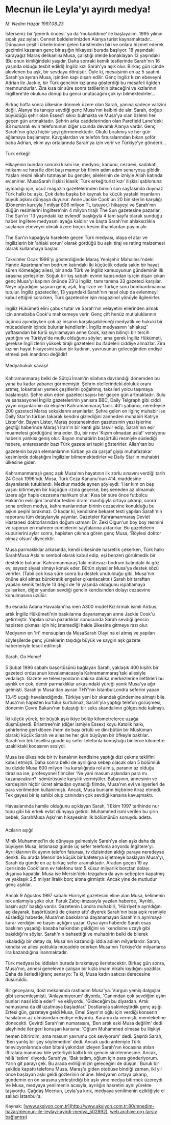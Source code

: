 # Mecnun ile Leyla'yı ayırdı medya!

*M. Nedim Hazar 1997.08.23*

<div class="pNewsDetailMainContent ctx_content" itemprop="articleBody">
 İsterseniz bir 'jenerik öncesi' ya da 'mukaddime' ile başlayalım. 1995 yılının sıcak yaz ayları. Cennet beldelerimizden Alanya turist kaynamaktadır... Dünyanın çeşitli ülkelerinden gelen turistlerden biri ve onlara hizmet ederek geçimini kazanan genç bir aşığın hikayesi burada başlıyor. 18 yaşındaki karayağız Maraş delikanlısı Musa, çalıştığı otelde konaklayan 13 yaşındaki (Bu onun kimliğindeki yaşıdır. Daha sonraki kemik testlerinde Sarah'nın 16 yaşında olduğu tesbit edildi) İngiliz kızı Sarah'ya aşık olur. Birkaç gün içinde alevlenen bu aşk, bir sevdaya dönüşür. Öyle ki, mesaisinin en az 5 saatini Sarah'ya ayıran Musa, işinden kapı dışarı edilir. Genç İngiliz kızın ebeveyni Adrian ile Jackie, bir Türk gencinin kızlarına gösterdiği bu mesafeli ilgiden memnundurlar. Zira kısa bir süre sonra tatillerinin biteceğini ve kızlarının İngiltere'de okuluna dönüp bu genci unutacağını çok iyi bilmektedirler...
 <br/>
 <br/>
 Birkaç hafta sonra ülkesine dönmek üzere olan Sarah, yanına sadece valizini değil, Alanya'da tanışıp sevdiği genç Musa'nın kalbini de alır. Sarah, doğup büyüdüğü şehir olan Essex'i sıkıcı bulmakta ve Musa'ya olan özlemi her geçen gün artmaktadır. Şehrin arka caddelerinden olan Parefield Lane'deki 83 numaralı evin telefonunun diğer ucunda devamlı Alanya vardır. Genç Sarah'nın gözü hiçbir şeyi görmemektedir. Okulu bırakmış ve her gün ağlamaya başlamıştır. Kavgalardan ve telefon faturalarından bıkan şoför baba Adrian, ekim ayı ortalarında Sarah'ya izin verir ve Türkiye'ye gönderir...
 <br/>
 <br/>
 Türk erkeği!
 <br/>
 <br/>
 Hikayenin bundan sonraki kısmı ise, medyası, kanunu, cezaevi, sadakati, intikamı ve hırsı ile dört başı mamur bir filmin adım adım senaryosu gibidir. Yaşları resmi nikahı tutmayan bu gençler, ailelerinin de izniyle Allah katında evlenirler. MusaSarah ilişkisi klasik 'Türk erkeğiturist kızı' ilişkisi şablonuna uymadığı için, ucuz magazin gazetelerinden birinin son sayfasında duymaz Türk halkı bu aşkı. Çok daha başka bir kaynak bu küçük yaştaki insanların büyük aşkını dünyaya duyurur. Anne Jackie Cook'un 20 bin sterlin karşılığı (Dönemin kuruyla 1 milyar 806 milyon TL tutuyor.) hikayeyi ve Sarah'nın düğün resimlerini İngiltere'nin 4 milyon tirajlı The Sun gazetesine pazarlar. The Sun'ın '13 yaşındaki kız evlendi' başlığıyla 4 tam sayfa olarak sunduğu haber İngiltere medyasını ayağa kaldırır ve başta Sarah'nın ahlaksızlıkla suçlanan ebeveyni olmak üzere birçok kesim ithamlardan payını alır.
 <br/>
 <br/>
 The Sun'ın kapağıyla harekete geçen Türk medyası, olaya el atar ve İngilizlerin bir 'ahlaki sorun' olarak gördüğü bu aşkı tiraj ve rating malzemesi olarak kullanmaya başlar.
 <br/>
 <br/>
 Takvimler Ocak 1996'yı gösterdiğinde Maraş Yenişehir Mahallesi'ndeki Hande Apartmanı'nın bodrum katındaki iki küçücük odada sakin bir hayat süren Kömeağaç ailesi, bir anda Türk ve İngiliz kamuoyunun gündeminin ilk sırasına yerleşirler. Soğuk bir kış sabahı evinin kapısından iş için dışarı çıkan genç Musa'yı kapının önünde 23'ü İngiliz, tamı tamına 33 gazeteci karşılar. Neye uğradığını şaşıran genç aşık, İngilizce ve Türkçe soru bombardımanına tutulur. İngiliz gazeteciler, 13 yaşındaki Sarah'nın nasıl olup da evlenmeyi kabul ettiğini sorarken, Türk gazeteciler işin magazinel yönüyle ilgilenirler.
 <br/>
 <br/>
 İngiliz Hükümeti elini çabuk tutar ve Sarah'nın velayetini ellerinden almak için annebaba Cook'u mahkemeye verir. Genç çift henüz mutluluklarının üçüncü ayındayken çok az insanın karşılaşabileceği medyatik ve hukuki bir mücadelenin içinde bulurlar kendilerini. İngiliz medyasının 'ahlaksız' yaftasından bir türlü sıyrılamayan anne Cook, kızının bilinçli bir tercih yaptığını ve Türkiye'de mutlu olduğunu söyler; ama gerek İngiliz Hükümeti, gerekse İngilizlerin yüksek tirajlı gazeteleri bu ifadeleri ciddiye almazlar. Zira kızının hayat hikayesini satan bir kadının, yavrusunun geleceğinden endişe etmesi pek inandırıcı değildir!
 <br/>
 <br/>
 Medyahukuk savaşı!
 <br/>
 <br/>
 Kahramanmaraş belki de Sütçü İmam'ın silahına davrandığı dönemden bu yana bu kadar yabancı görmemiştir. Şehrin otellerindeki doluluk oranı artmış, lokantaları yemek çeşitlerini çoğaltmış, taksileri yolcu taşımaya başlamıştır. Şehre akın eden gazeteci sayısı her geçen gün artmaktadır. Sulu ve sansasyonel İngiliz gazetelerinin yanısıra BBC, Daily Telgraph gibi ciddi yayın organlarının da ekipleri Kahramanmaraş'tadır. 40'ı yabancı, neredeyse 200 gazeteci Maraş sokaklarını arşınlarlar. Şehre gelen en ilginç muhabir ise Daily Star'ın türban takarak kendini gizlediğini zanneden muhabiri Katryn Lister'dır. Bayan Lister, Maraş postanesinden gazetesinin yazı işlerine geçtiği haberinde Maraş'ı İran'ın bir kenti gibi tasvir edip, Sarah'nın esir muamelesi gördüğünü ima eder. Bu, bir nevi 'Kızım olmadan asla!' versiyonu haberin yankısı geniş olur. Bayan muhabirin başörtülü resmiyle süslediği habere, enteresandır bazı Türk gazeteleri tepki gösterirler. Allah'tan bu gazetenin bayan elemanlarının türban ya da çarşaf giyip muhafazakar kesimlerde dolaştığını İngilizler bilmemektedirler ve Daily Star'ın muhabiri ülkesine gider.
 <br/>
 <br/>
 Kahramanmaraşlı genç aşık Musa'nın hayatının ilk zorlu sınavını verdiği tarih 24 Ocak 1996'ydı. Musa, Türk Ceza Kanunu'nun 414. maddesine dayanılarak tutuklandı. Mezkur madde aynen şöyleydi: 'Her kim on beş yaşını bitirmeyen bir küçüğün ırzına geçerse, beş seneden az olmamak üzere ağır hapis cezasına mahkum olur.' Kısa bir süre önce futbolcu Hakan'ın evliliğini 'anahtar teslimi dram' mantığıyla ortaya çıkarıp, sonra sona erdiren medya, kahramanlarından birinin cezaevine konulduğu bu aşkın peşini bırakmaz. O kadar ki, kendisine bekaret testi yapılan Sarah'nın raporunu tüm detaylarıyla yayınlar. Gazeteler Kahramanmaraş Devlet Hastanesi doktorlarından doğum uzmanı Dr. Zeki Olgun'un boy boy resmini ve raporun en mahrem cümlelerini sayfalarına aktarırlar. Bu gazetelerin kupürlerini aylar sonra, hapisten çıkınca gören genç Musa, 'Böylesi doktor olmaz olsun' diyecektir.
 <br/>
 <br/>
 Musa parmaklıklar arkasında, kendi ülkesinde hasretlik çekerken, Türk halkı SarahMusa Aşkı'nı sembol olarak kabul edip, eşi benzeri görülmedik bir destekte bulunur. Kahramanmaraş'taki mütevazı bodrum katındaki iki göz ev, sayısız siyasi simayı konuk eder. Bütün siyasiler Musa'ya destek sözü verirler. (Tabii çok kısa süre sonra bu destek unutulduğu gibi, Musa'nın önüne akıl almaz bürokratik engeller çıkarılacaktır.) Sarah bir taraftan yapılan kemik testiyle 13 değil de 16 yaşında olduğunu ispatlamaya çalışırken, diğer yandan sevdiği gencin kendisinden dolayı cezaevine konulmasına üzülür.
 <br/>
 <br/>
 Bu esnada Adana Havaalanı'na inen A300 model Kızılırmak isimli Airbus, artık İngiliz Hükümeti'nin baskılarına dayanamayan anne Jackie Cook'u getirmiştir. Yapılan uzun pazarlıklar sonucunda Sarah sevdiği gencin hapisten çıkması için hiç istemediği halde ülkesine gitmeye razı olur. Medyanın en 'iri' mensupları da MusaSarah Olayı'na el atmış ve yapılan söyleşilerde genç yüreklerin taşıdığı büyük ve saygın aşk gazete haberleriyle tescil edilmişti.
 <br/>
 <br/>
 Sarah, Go Home!
 <br/>
 <br/>
 5 Şubat 1996 sabahı başörtüsünü bağlayan Sarah, yaklaşık 400 kişilik bir gazeteci ordusunun kovalamacasıyla Kahramanmaraş'taki ailesiyle vedalaştı. Gazete ve televizyonların dakika dakika merkezlerine ilettikleri bu ayrılık en çok, demir parmaklıklar arkasındaki yüreği yanık Musa'ya ağır gelmişti. Sarah'yı Musa'dan ayıran THY'nin İstanbulLondra seferini yapan 13.45 uçağı havalandığında, Türkiye yeni bir skandalı gündemine almıştı bile. Musa'nın hapisten kurtulur kurtulmaz, Sarah'yla yaptığı telefon görüşmesi, dönemin Çevre Bakanı'nın bulaştığı bir seks skandalının gölgesinde kalmıştı.
 <br/>
 <br/>
 İki küçük yürek, bir büyük aşkı ikiye bölüp kilometrelerce uzağa düşmüşlerdi. Briantree'nin (diğer ismiyle Essex) koyu Katolik halkı, şehirlerine geri dönen (hem de başı örtülü ve dini bütün bir Müslüman olarak) küçük Sarah ve ailesine her gün büyüyen bir öfkeyle baktılar. Sarah'nın tek tesellisi günde üç sefer telefonla konuştuğu binlerce kilometre uzaklıktaki kocasının sesiydi.
 <br/>
 <br/>
 Musa ise ülkesinde bir tv kanalının kendisine yaptığı dizi çekme teklifini kabul etmişti. Daha sonra belki de ayrılığına sebep olacak olan 5 bölümlük bu dizide Musa 600 milyon lira karşılığında rol almış, paranın az olduğu itirazına ise, profesyonel filmciler 'Ne yani masum aşkından para mı kazanacaksın?' sömürüsüyle karşılık vermiştiler. Babasının, annesinin ve kardeşinin hiçbir ücret almadan oynadığı filmde, Musa'nın evi ve işyerleri de para verilmeden kullanılmıştı. Ancak, Musa bunların hiçbirine itiraz etmedi. Tek gayesi bir iş sahibi olup canından çok sevdiği karısına kavuşmaktı.
 <br/>
 <br/>
 Havaalanında hamile olduğunu açıklayan Sarah, 1 Ekim 1997 tarihinde nur topu gibi bir erkek evlat dünyaya getirdi. Muhammed ismi verilen bu şirin bebek, SarahMusa Aşkı'nın hikayesinin ilk bölümünün sonuydu adeta.
 <br/>
 <br/>
 Acıların aşığı!
 <br/>
 <br/>
 Minik Muhammed'in de dünyaya gelmesiyle Sarah'ya olan aşkı daha da büyüyen Musa, istisnasız günde üç sefer telefonla arıyordu İngiltere'yi. Ayrılıklarının ilk ayının telefon faturası, tv dizisinden aldığı paraya neredeyse denkti. Bu arada Mersin'de küçük bir kafeterya işletmeye başlayan Musa'yı, Sarah da günde en az birkaç sefer aramaktadır. Aradan geçen 19 ay içerisinde Cook'ların ev telefonu tam 5 küsur milyarlık borçtan dolayı dışarıya kapatılır. Musa ise Mersin'deki tezgahını da aynı sebepten kapatmış ve yaklaşık 2,5 milyar liralık borç altına girmiştir. Ancak yine de mutludur genç aşıklar.
 <br/>
 <br/>
 Ancak 9 Ağustos 1997 sabahı Hürriyet gazetesini eline alan Musa, kelimenin tek anlamıyla şoke olur. Faruk Zabçı imzasıyla yazılan haberde, 'Ayrıldı, başını açtı' başlığı vardır. Gazetenin Londra muhabiri, 'Hürriyet'e ayrıldığını açıklayarak, başörtüsünü de çıkarıp attı' diyerek Sarah'nın başı açık resmiyle süslediği haberde, Musa'nın baskılarına dayanamayan Sarah'nın ayrılmaya karar verdiğini ve başını açtığını yazar. Oysa aynı haberde Sarah esas baskının yaşadığı kasaba halkından geldiğini ve 'kendisine uzaylı gibi bakıldığı'nı söyler. Sarah'nın bahsettiği ve muhabirin belki de bilerek ıskaladığı bir detay da, Musa'nın kazandığı iddia adilen milyarlardır. Sarah, kendisi ve ailesi yoklukla mücadele ederken Musa'nın Türkiye'de milyarlarca lira kazandığına inanmaktadır.
 <br/>
 <br/>
 Türk medyası bu iddiaları burada bırakmayıp ilerletecektir. Birkaç gün sonra, Musa'nın, annesi genelevde çalışan bir kızla imam nikahı kıydığını yazdılar. Daha da ilerledi iğrenç senaryo: Ta ki, Musa kadın satıcısı derecesine düşürüldü.
 <br/>
 <br/>
 Bir geceyarısı, dost mekanında rastladım Musa'ya. Vurgun yemiş dalgıçlar gibi sersemleşmişti. 'Anlayamıyorum' diyordu, 'Canımdan çok sevdiğim eşim bunları nasıl iddia eder?' ve ekliyordu, 'Gideceğim bu diyardan. Artık namusuma da dil uzatmaya başladılar.' Dostlarıyla sakinleştirdik genç aşığı. Ertesi gün, gazeteye geldi Musa, Emel Sayın'ın oğlu için verdiği konserin hasılatının az olmasından endişe ediyordu. Kararını da vermişti, memleketine dönecekti. Çevirdi Sarah'nın numarasını, 'Ben artık eski Musa değilim' dedi aleyhinde ilerigeri konuşan karısına: 'Oğlum Muhammed olmasa bu ilişkiyi hemen bitirirdim; ama masum yavrumu çok seviyorum' dedi. Şaşırdı Sarah, 'Ben yanlış bir şey söylemedim' dedi. Ancak uydu anteniyle Türk televizyonlarında olan biteni yakından izleyen Sarah'nın kocasına atılan iftiralara inanması bile yeterliydi kalbi kırık gencin sinirlenmesine. Ancak, hâlâ 'tatlım' diyordu Sarah'ya, 'Bak tatlım, oğlum için para gönderiyorum. Yarın git parayı çek. Bu arada evliliğimizin geleceğini de düşün.' Buruk bir şekilde kapattı telefonu Musa. Maraş'a giden otobüse bindiği zaman, iki yıl önce başlayan aşkı geldi gözlerinin önüne. Medyanın ortaya çıkarıp, gündemin en ön sırasına yerleştirdiği bir aşkı yine medya bitirmek üzereydi. Ve Musa, medyaya yenilmenin acısıyla, ayrılığın hasretini aynı yürekte taşıyordu. Çağdaş Mecnun, Leyla'ya kırık, medyaya yenilmenin ezikliğiyle el salladı İstanbul'a.
 <br/>
</div>


Kaynak: [www.aksiyon.com.tr](http://www.aksiyon.com.tr:80/mnedim-hazar/mecnun-ile-leylayi-ayirdi-medya_502892), [web.archive.org (arşiv bağlantısı)](http://web.archive.org/web/20160115004042/http://www.aksiyon.com.tr:80/mnedim-hazar/mecnun-ile-leylayi-ayirdi-medya_502892)

